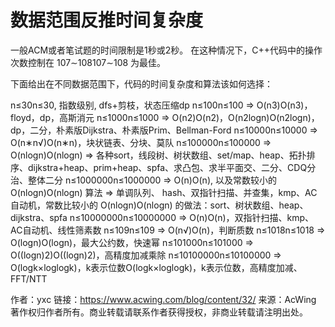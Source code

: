 # 数据范围反推时间复杂度

一般ACM或者笔试题的时间限制是1秒或2秒。
在这种情况下，C++代码中的操作次数控制在 107∼108107∼108 为最佳。

下面给出在不同数据范围下，代码的时间复杂度和算法该如何选择：

n≤30n≤30, 指数级别, dfs+剪枝，状态压缩dp
n≤100n≤100 => O(n3)O(n3)，floyd，dp，高斯消元
n≤1000n≤1000 => O(n2)O(n2)，O(n2logn)O(n2logn)，dp，二分，朴素版Dijkstra、朴素版Prim、Bellman-Ford
n≤10000n≤10000 => O(n∗n√)O(n∗n)，块状链表、分块、莫队
n≤100000n≤100000 => O(nlogn)O(nlogn) => 各种sort，线段树、树状数组、set/map、heap、拓扑排序、dijkstra+heap、prim+heap、spfa、求凸包、求半平面交、二分、CDQ分治、整体二分
n≤1000000n≤1000000 => O(n)O(n), 以及常数较小的 O(nlogn)O(nlogn) 算法 => 单调队列、 hash、双指针扫描、并查集，kmp、AC自动机，常数比较小的 O(nlogn)O(nlogn) 的做法：sort、树状数组、heap、dijkstra、spfa
n≤10000000n≤10000000 => O(n)O(n)，双指针扫描、kmp、AC自动机、线性筛素数
n≤109n≤109 => O(n√)O(n)，判断质数
n≤1018n≤1018 => O(logn)O(logn)，最大公约数，快速幂
n≤101000n≤101000 => O((logn)2)O((logn)2)，高精度加减乘除
n≤10100000n≤10100000 => O(logk×loglogk)，k表示位数O(logk×loglogk)，k表示位数，高精度加减、FFT/NTT

作者：yxc
链接：https://www.acwing.com/blog/content/32/
来源：AcWing
著作权归作者所有。商业转载请联系作者获得授权，非商业转载请注明出处。